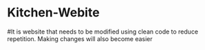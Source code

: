 # Kitchen-Webite

#It is website that needs to be modified using clean code to reduce repetition. Making changes will also become easier
